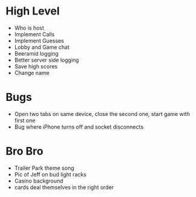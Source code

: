# High Level
- Who is host
- Implement Calls
- Implement Guesses
- Lobby and Game chat
- Beeramid logging
- Better server side logging
- Save high scores
- Change name

# Bugs
- Open two tabs on same device, close the second one, start game with first one
- Bug where iPhone turns off and socket disconnects

# Bro Bro
- Trailer Park theme song
- Pic of Jeff on bud light racks
- Casino background
- cards deal themselves in the right order
